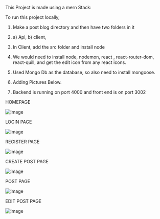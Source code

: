 This Project is made using a mern Stack:

To run this project locally,

1. Make a post blog directory and then have two folders in it
2. a) Api, b) client,
3. In Client, add the src folder and install node
4. We would need to install node, nodemon, react , react-router-dom, react-quill, and get the edit icon from any react icons.
5. Used Mongo Db as the database, so also need to install mongoose.

6. Adding Pictures Below.

7. Backend is running on port 4000 and front end is on port 3002

HOMEPAGE

![image](https://github.com/user-attachments/assets/e7203a4c-f73a-4d1a-84fd-abd3d5872393)

LOGIN PAGE

![image](https://github.com/user-attachments/assets/e5d4ea0a-827a-4731-a861-ef8b54fbb09a)

REGISTER PAGE

![image](https://github.com/user-attachments/assets/62ca88bf-39ed-4904-932a-8fe28884aa2e)

CREATE POST PAGE

![image](https://github.com/user-attachments/assets/95850add-2bf0-4857-a00e-5affb3d0a311)

POST PAGE

![image](https://github.com/user-attachments/assets/5896e1b8-25b6-4ae5-975e-da512632b71b)

EDIT POST PAGE

![image](https://github.com/user-attachments/assets/a96e29b7-90b0-4df1-ad25-3e7066ab814f)

